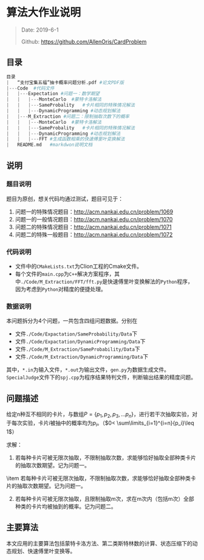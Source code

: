 # 算法大作业说明

> Date: 2019-6-1
>
> Github: [<https://github.com/AllenOris/CardProblem>](<https://github.com/AllenOris/CardProblem>)

## 目录

```python
目录
|	“支付宝集五福”抽卡概率问题分析.pdf #论文PDF版
|---Code  #代码文件
|	|---Expectation	#问题一：数学期望
|	|	|---MonteCarlo	#蒙特卡洛解法
|	|	|---SameProbality	#卡片相同的特殊情况解法
|	|	|---DynamicProgramming #动态规划解法
|	|---M_Extraction #问题二：限制抽取次数下的概率
|	|	|---MonteCarlo	#蒙特卡洛解法
|	|	|---SameProbality	#卡片相同的特殊情况解法
|	|	|---DynamicProgramming #动态规划解法
|	|	|---FFT	#生成函数相乘的快速傅里叶变换解法
| 	README.md	#markdwon说明文档
```

## 说明

### 题目说明

题目为原创，想关代码均通过测试，题目可见于：

1. 问题一的特殊情况题目：<http://acm.nankai.edu.cn/problem/1069>
2. 问题一的一般情况题目：<http://acm.nankai.edu.cn/problem/1070>
3. 问题二的特殊情况题目：<http://acm.nankai.edu.cn/problem/1071>
4. 问题二的特殊一般题目：<http://acm.nankai.edu.cn/problem/1072>

### 代码说明

* 文件中的`CMakeLists.txt`为Clion工程的Cmake文件。
* 每个文件的`main.cpp`为`C++`解决方案程序，其中`./Code/M_Extraction/FFT/fft.py`是快速傅里叶变换解法的`Python`程序，因为考虑到`Python`对精度的便捷处理。

### 数据说明

本问题拆分为4个问题，一共包含四组问题数据。分别在

* 文件`./Code/Expactation/SameProbability/Data`下
* 文件`./Code/Expactation/DynamicProgramming/Data`下
* 文件`./Code/M_Extraction/SameProbability/Data`下
* 文件`./Code/M_Extraction/DynamicProgramming/Data`下

其中，`*.in`为输入文件，`*.out`为输出文件，`gen.py`为数据生成文件。`SpecialJudge`文件下的`spj.cpp`为程序结果特判文件，判断输出结果的精度问题。

## 问题描述

给定n种互不相同的卡片，与数组$P=\{p_1,p_2,p_3,...p_n\}$，进行若干次抽取实验，对于每次实验，卡片$i$被抽中的概率均为$p_i$。（$0< \sum\limits_{i=1}^{i=n}{p_i}\leq 1$）

求解：

1. 若每种卡片可被无限次抽取，不限制抽取次数，求能够恰好抽取全部种类卡片的抽取次数期望。记为问题一。

\item 若每种卡片可被无限次抽取，不限制抽取次数，求能够恰好抽取全部种类卡片的抽取次数期望。记为问题一。

2. 若每种卡片可被无限次抽取，且限制抽取$m$次，求在m次内（包括m次）全部种类的卡片均被抽到的概率。记为问题二。



## 主要算法

本文应用的主要算法包括蒙特卡洛方法、第二类斯特林数的计算、状态压缩下的动态规划、快速傅里叶变换等。